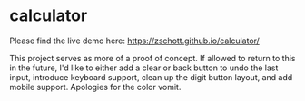 # calculator

Please find the live demo here: https://zschott.github.io/calculator/

This project serves as more of a proof of concept. If allowed to return to this in the future, I'd like to either add a clear or back button to undo the last input, introduce keyboard support, clean up the digit button layout, and add mobile support. Apologies for the color vomit.
